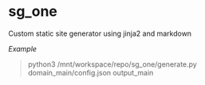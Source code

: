 # sg_one
Custom static site generator using jinja2 and markdown

*Example*

> python3 /mnt/workspace/repo/sg_one/generate.py domain_main/config.json output_main
